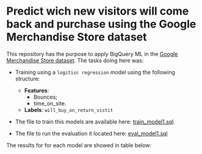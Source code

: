 # Predict wich new visitors will come back and purchase using the Google Merchandise Store dataset

This repository has the purpose to apply BigQuery ML in the [Google Merchandise Store dataset](https://cloud.google.com/bigquery/public-data). The tasks doing here was:

- Training using a `logitisc regression` model using the following structure:
    - **Features**:
        - Bounces;
        - time_on_site. 
    - **Labels**: `will_buy_on_return_vistit`

- The file to train this models are available here: [train_model1.sql](src/train_model1.sql).
- The file to run the evaluation it located here: [eval_model1.sql](src/eval_model1.sql)

The results for for each model are showed in table below:



